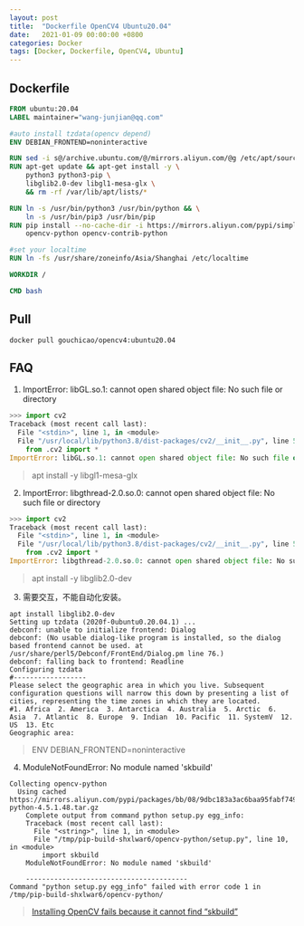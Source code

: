 ```yaml
---
layout: post
title:  "Dockerfile OpenCV4 Ubuntu20.04"
date:   2021-01-09 00:00:00 +0800
categories: Docker
tags: [Docker, Dockerfile, OpenCV4, Ubuntu]
---
```


## Dockerfile
```dockerfile
FROM ubuntu:20.04
LABEL maintainer="wang-junjian@qq.com"

#auto install tzdata(opencv depend)
ENV DEBIAN_FRONTEND=noninteractive

RUN sed -i s@/archive.ubuntu.com/@/mirrors.aliyun.com/@g /etc/apt/sources.list
RUN apt-get update && apt-get install -y \
    python3 python3-pip \
    libglib2.0-dev libgl1-mesa-glx \
    && rm -rf /var/lib/apt/lists/*

RUN ln -s /usr/bin/python3 /usr/bin/python && \
    ln -s /usr/bin/pip3 /usr/bin/pip
RUN pip install --no-cache-dir -i https://mirrors.aliyun.com/pypi/simple/ \
    opencv-python opencv-contrib-python

#set your localtime
RUN ln -fs /usr/share/zoneinfo/Asia/Shanghai /etc/localtime

WORKDIR /

CMD bash
```

## Pull
```shell
docker pull gouchicao/opencv4:ubuntu20.04
```

## FAQ
1. ImportError: libGL.so.1: cannot open shared object file: No such file or directory
```py
>>> import cv2
Traceback (most recent call last):
  File "<stdin>", line 1, in <module>
  File "/usr/local/lib/python3.8/dist-packages/cv2/__init__.py", line 5, in <module>
    from .cv2 import *
ImportError: libGL.so.1: cannot open shared object file: No such file or directory
```
> apt install -y libgl1-mesa-glx

2. ImportError: libgthread-2.0.so.0: cannot open shared object file: No such file or directory
```py
>>> import cv2
Traceback (most recent call last):
  File "<stdin>", line 1, in <module>
  File "/usr/local/lib/python3.8/dist-packages/cv2/__init__.py", line 5, in <module>
    from .cv2 import *
ImportError: libgthread-2.0.so.0: cannot open shared object file: No such file or directory
```
> apt install -y libglib2.0-dev

3. 需要交互，不能自动化安装。
```shell
apt install libglib2.0-dev 
Setting up tzdata (2020f-0ubuntu0.20.04.1) ...
debconf: unable to initialize frontend: Dialog
debconf: (No usable dialog-like program is installed, so the dialog based frontend cannot be used. at /usr/share/perl5/Debconf/FrontEnd/Dialog.pm line 76.)
debconf: falling back to frontend: Readline
Configuring tzdata
#------------------
Please select the geographic area in which you live. Subsequent configuration questions will narrow this down by presenting a list of cities, representing the time zones in which they are located.
#1. Africa  2. America  3. Antarctica  4. Australia  5. Arctic  6. Asia  7. Atlantic  8. Europe  9. Indian  10. Pacific  11. SystemV  12. US  13. Etc
Geographic area: 
```
> ENV DEBIAN_FRONTEND=noninteractive

4. ModuleNotFoundError: No module named 'skbuild'
```shell
Collecting opencv-python
  Using cached https://mirrors.aliyun.com/pypi/packages/bb/08/9dbc183a3ac6baa95fabf749ddb531bd26256edfff5b6c2195eca26258e9/opencv-python-4.5.1.48.tar.gz
    Complete output from command python setup.py egg_info:
    Traceback (most recent call last):
      File "<string>", line 1, in <module>
      File "/tmp/pip-build-shxlwar6/opencv-python/setup.py", line 10, in <module>
        import skbuild
    ModuleNotFoundError: No module named 'skbuild'
    
    ----------------------------------------
Command "python setup.py egg_info" failed with error code 1 in /tmp/pip-build-shxlwar6/opencv-python/
```
> [Installing OpenCV fails because it cannot find “skbuild”](https://stackoverflow.com/questions/63448467/installing-opencv-fails-because-it-cannot-find-skbuild)
